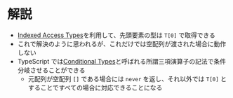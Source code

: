 # 解説

- [Indexed Access Types](https://www.typescriptlang.org/docs/handbook/2/indexed-access-types.html)を利用して、先頭要素の型は `T[0]` で取得できる
- これで解決のように思われるが、これだけでは空配列が渡された場合に動作しない
- TypeScript では[Conditional Types](https://www.typescriptlang.org/docs/handbook/2/conditional-types.html)と呼ばれる所謂三項演算子の記法で条件分岐させることができる
  - 元配列が空配列 `[]` である場合には `never` を返し、それ以外では `T[0]` とすることですべての場合に対応できることになる
